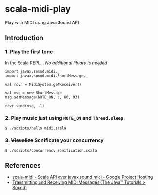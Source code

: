scala-midi-play
====

Play with MIDI using Java Sound API


## Introduction

### 1. Play the first tone

In the Scala REPL... *No additional library is needed*

```
import javax.sound.midi._
import javax.sound.midi.ShortMessage._

val rcvr = MidiSystem.getReceiver()

val msg = new ShortMessage
msg.setMessage(NOTE_ON, 0, 60, 93)

rcvr.send(msg, -1)
```

### 2. Play music just using `NOTE_ON` and `Thread.sleep`

```
$ ./scripts/hello_midi.scala
```

### 3. ~~Visualize~~ Sonificate your concurrency

```
$ ./scripts/concurrency_sonification.scala
```

## References

- [scala-midi - Scala API over javax.sound.midi - Google Project Hosting](https://code.google.com/p/scala-midi/) 
- [Transmitting and Receiving MIDI Messages (The Java™ Tutorials > Sound)](http://docs.oracle.com/javase/tutorial/sound/MIDI-messages.html)

